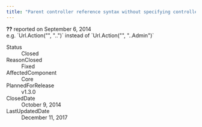 ```yaml
---
title: "Parent controller reference syntax without specifying controller #1161"
---
```

<div class="issue-report">
   <div class="issue-header"><b>??</b> reported on 
      <time datetime="2014-09-06T14:53:59.227-07:00" title="2014-09-06T14:53:59.227-07:00">September 6, 2014</time>
   </div>
   <div class="issue-message" markdown="1">e.g. `Url.Action("", "..")` instead of `Url.Action("", "..Admin")`
      
   </div>
   <div class="issue-footer">
      <dl>
         <dt>Status</dt>
         <dd>Closed</dd>
         <dt>ReasonClosed</dt>
         <dd>Fixed</dd>
         <dt>AffectedComponent</dt>
         <dd>Core</dd>
         <dt>PlannedForRelease</dt>
         <dd>v1.3.0</dd>
         <dt>ClosedDate</dt>
         <dd>
            <time datetime="2014-10-09T11:49:59.353-07:00" title="2014-10-09T11:49:59.353-07:00">October 9, 2014</time>
         </dd>
         <dt>LastUpdatedDate</dt>
         <dd>
            <time datetime="2017-12-11T02:15:56.247-08:00" title="2017-12-11T02:15:56.247-08:00">December 11, 2017</time>
         </dd>
      </dl>
   </div>
</div>